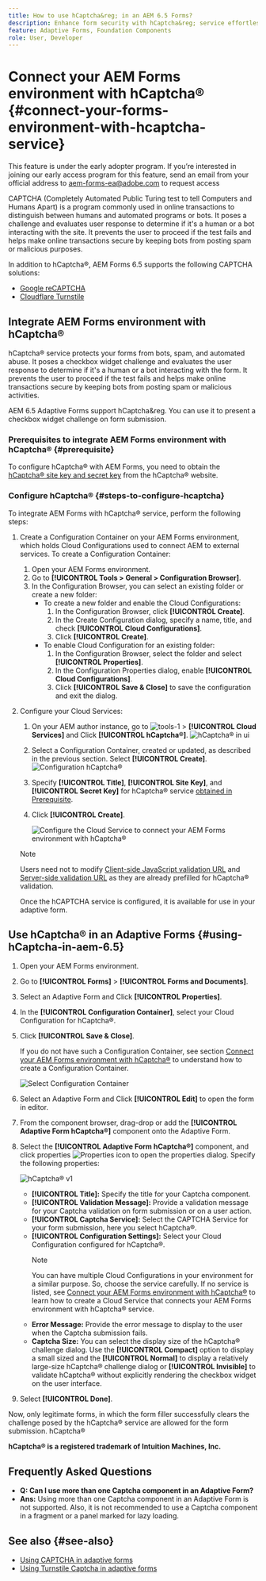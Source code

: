 ```yaml
---
title: How to use hCaptcha&reg; in an AEM 6.5 Forms?
description: Enhance form security with hCaptcha&reg; service effortlessly. Step-by-step guide inside!
feature: Adaptive Forms, Foundation Components
role: User, Developer
---
```

# Connect your AEM Forms environment with hCaptcha&reg; {#connect-your-forms-environment-with-hcaptcha-service}

<!--

<span class="preview"> This feature is under the Early Adopter Program. You can write to aem-forms-ea@adobe.com from your official email id to join the early adopter program and request access to the capability. </span>

-->

<span class="preview"> This feature is under the early adopter program. If you’re interested in joining our early access program for this feature, send an email from your official address to aem-forms-ea@adobe.com to request access </span>

CAPTCHA (Completely Automated Public Turing test to tell Computers and Humans Apart) is a program commonly used in online transactions to distinguish between humans and automated programs or bots. It poses a challenge and evaluates user response to determine if it's a human or a bot interacting with the site. It prevents the user to proceed if the test fails and helps make online transactions secure by keeping bots from posting spam or malicious purposes.

In addition to hCaptcha&reg;, AEM Forms 6.5 supports the following CAPTCHA solutions:

* [Google reCAPTCHA](/help/forms/using/captcha-adaptive-forms.md)
* [Cloudflare Turnstile](/help/forms/using/integrate-adaptive-forms-turnstile.md)

## Integrate AEM Forms environment with hCaptcha&reg;

hCaptcha&reg; service protects your forms from bots, spam, and automated abuse. It poses a checkbox widget challenge and evaluates the user response to determine if it's a human or a bot interacting with the form. It prevents the user to proceed if the test fails and helps make online transactions secure by keeping bots from posting spam or malicious activities.

AEM 6.5 Adaptive Forms support hCaptcha&reg. You can use it to present a checkbox widget challenge on form submission.

<!-- ![hCaptcha&reg;](assets/hCaptcha&reg;-challenge.png)-->


### Prerequisites to integrate AEM Forms environment with hCaptcha&reg; {#prerequisite}

To configure hCaptcha&reg; with AEM Forms, you need to obtain the [hCaptcha&reg; site key and secret key](https://docs.hcaptcha.com/switch/#get-your-hcaptcha-sitekey-and-secret-key) from the hCaptcha&reg; website.

### Configure hCaptcha&reg; {#steps-to-configure-hcaptcha}

To integrate AEM Forms with hCaptcha&reg; service, perform the following steps:

1. Create a Configuration Container on your AEM Forms environment, which holds Cloud Configurations used to connect AEM to external services. To create a Configuration Container:
    1. Open your AEM Forms environment. 
    1. Go to **[!UICONTROL Tools > General > Configuration Browser]**.  
    1. In the Configuration Browser, you can select an existing folder or create a new folder:
        * To create a new folder and enable the Cloud Configurations: 
            1. In the Configuration Browser, click **[!UICONTROL Create]**. 
            1. In the Create Configuration dialog, specify a name, title, and check **[!UICONTROL Cloud Configurations]**.
            1. Click **[!UICONTROL Create]**.
        * To enable Cloud Configuration for an existing folder:
            1. In the Configuration Browser, select the folder and select **[!UICONTROL Properties]**.
            1. In the Configuration Properties dialog, enable **[!UICONTROL Cloud Configurations]**.
            1. Click **[!UICONTROL Save & Close]** to save the configuration and exit the dialog.

1. Configure your Cloud Services: 
    1. On your AEM author instance, go to ![tools-1](assets/tools-1.png) &gt; **[!UICONTROL Cloud Services]** and Click **[!UICONTROL hCaptcha&reg;]**.
        ![hCaptcha&reg; in ui](assets/hcaptcha-in-ui.png)
    1. Select a Configuration Container, created or updated, as described in the previous section. Select **[!UICONTROL Create]**.
        ![Configuration hCaptcha&reg;](assets/config-hcaptcha.png)
    1. Specify **[!UICONTROL Title]**, <!--**[!UICONTROL Name]**--> **[!UICONTROL Site Key]**, and **[!UICONTROL Secret Key]** for hCaptcha&reg; service [obtained in Prerequisite](#prerequisite). 
    1. Click **[!UICONTROL Create]**.

        ![Configure the Cloud Service to connect your AEM Forms environment with hCaptcha&reg;](assets/create-hcaptcha-config.png)

    >[!NOTE]
    > Users need not to modify [Client-side JavaScript validation URL](https://docs.hcaptcha.com/#add-the-hcaptcha-widget-to-your-webpage) and [Server-side validation URL](https://docs.hcaptcha.com/#verify-the-user-response-server-side) as they are already prefilled for hCaptcha&reg; validation.

   Once the hCAPTCHA service is configured, it is available for use in your adaptive form.

## Use hCaptcha&reg; in an Adaptive Forms {#using-hCaptcha-in-aem-6.5}

1. Open your AEM Forms environment.
1. Go to **[!UICONTROL Forms]** > **[!UICONTROL Forms and Documents]**.
1. Select an Adaptive Form and Click **[!UICONTROL Properties]**. 
1. In the **[!UICONTROL Configuration Container]**, select your Cloud Configuration for hCaptcha&reg;.
1. Click **[!UICONTROL Save & Close]**.

    If you do not have such a Configuration Container, see section [Connect your AEM Forms environment with hCaptcha&reg;](#connect-your-forms-environment-with-hcaptcha-service) to understand how to create a Configuration Container.

    ![Select Configuration Container](/help/forms/using/assets/captcha-properties.png)

1. Select an Adaptive Form and Click **[!UICONTROL Edit]** to open the form in editor.
1. From the component browser, drag-drop or add the **[!UICONTROL Adaptive Form hCaptcha&reg;]** component onto the Adaptive Form.
1. Select the **[!UICONTROL Adaptive Form hCaptcha&reg;]** component, and click properties ![Properties icon](assets/configure-icon.svg) to open the properties dialog. Specify the following properties:

    ![hCaptcha&reg; v1](assets/config-hcaptcha-v1-img.png)

    * **[!UICONTROL Title]:** Specify the title for your Captcha component.
    * **[!UICONTROL Validation Message]:** Provide a validation message for your Captcha validation on form submission or on a user action.
    * **[!UICONTROL Captcha Service]:** Select the CAPTCHA Service for your form submission, here you select hCaptcha&reg;.
    * **[!UICONTROL Configuration Settings]:** Select your Cloud Configuration configured for hCaptcha&reg;.
        >[!NOTE]
        >You can have multiple Cloud Configurations in your environment for a similar purpose. So, choose the service carefully. If no service is listed, see [Connect your AEM Forms environment with hCaptcha&reg;](#connect-your-forms-environment-with-hcaptcha-service) to learn how to create a Cloud Service that connects your AEM Forms environment with hCaptcha&reg; service.
    * **Error Message:** Provide the error message to display to the user when the Captcha submission fails.
    * **Captcha Size:** You can select the display size of the hCaptcha&reg; challenge dialog. Use the **[!UICONTROL Compact]** option to display a small sized and the **[!UICONTROL Normal]** to display a relatively large-size hCaptcha&reg; challenge dialog or **[!UICONTROL Invisible]** to validate hCaptcha&reg; without explicitly rendering the checkbox widget on the user interface.

1. Select **[!UICONTROL Done]**.


Now, only legitimate forms, in which the form filler successfully clears the challenge posed by the hCaptcha&reg; service are allowed for the form submission. hCaptcha&reg;

**hCaptcha&reg; is a registered trademark of Intuition Machines, Inc.**


## Frequently Asked Questions

* **Q: Can I use more than one Captcha component in an Adaptive Form?**
* **Ans:** Using more than one Captcha component in an Adaptive Form is not supported. Also, it is not recommended to use a Captcha component in a fragment or a panel marked for lazy loading.

## See also {#see-also}

* [Using CAPTCHA in adaptive forms](/help/forms/using/captcha-adaptive-forms.md)
* [Using Turnstile Captcha in adaptive forms](/help/forms/using/integrate-adaptive-forms-turnstile.md)

